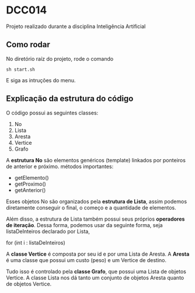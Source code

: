 # DCC014
Projeto realizado durante a disciplina Inteligência Artificial

## Como rodar

No diretório raíz do projeto, rode o comando
```
sh start.sh
```

E siga as intruções do menu.

## Explicação da estrutura do código

O código possui as seguintes classes:

1. No
2. Lista
3. Aresta
4. Vertice
5. Grafo

A **estrutura No** são elementos genéricos (template) linkados por ponteiros de anterior e próximo. 
métodos importantes:
- getElemento()
- getProximo()
- getAnterior()

Esses objetos No são organizados pela **estrutura de Lista**, assim podemos diretamente conseguir o final, o começo e a quantidade de elementos.

Além disso, a estrutura de Lista também possui seus próprios **operadores de iteração**. Dessa forma, podemos usar da seguinte forma, seja listaDeInteiros declarado por Lista<int>,

for (int i : listaDeInteiros)

A **classe Vertice** é composta por seu id e por uma Lista de Aresta. A **Aresta** é uma classe que possui um custo (peso) e um Vertice de destino.

Tudo isso é controlado pela **classe Grafo**, que possui uma Lista de objetos Vertice. A classe Lista nos dá tanto um conjunto de objetos Aresta quanto de objetos Vertice.


